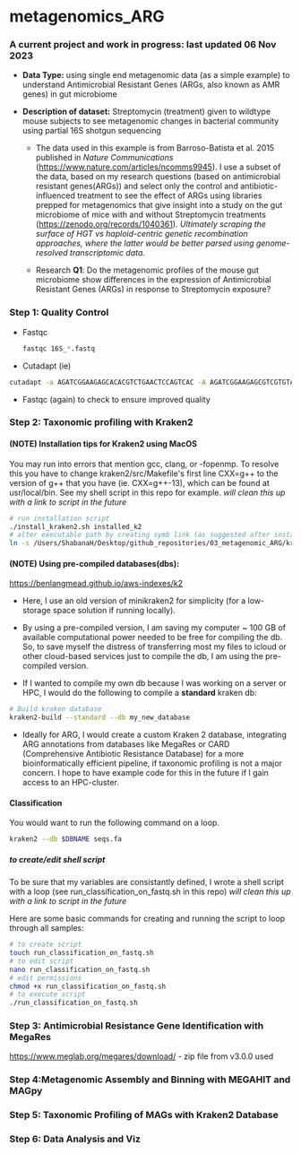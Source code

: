 # metagenomics_ARG

### **A current project and work in progress: last updated 06 Nov 2023**

- **Data Type:** using single end metagenomic data (as a simple example) to understand Antimicrobial Resistant Genes (ARGs, also known as AMR genes) in gut microbiome

- **Description of dataset:**
Streptomycin (treatment) given to wildtype mouse subjects to see metagenomic changes in bacterial community using partial 16S shotgun sequencing

    - The data used in this example is from Barroso-Batista et al. 2015 published in *Nature Communications*  (https://www.nature.com/articles/ncomms9945). I use a subset of the data, based on my research questions (based on antimicrobial resistant genes(ARGs)) and select only the control and antibiotic-influenced treatment to see the effect of ARGs using libraries prepped for metagenomics that give insight into a study on the gut microbiome of mice with and without Streptomycin treatments (https://zenodo.org/records/1040361).
*Ultimately scraping the surface of HGT vs haploid-centric genetic recombination approaches, where the latter would be better parsed using genome-resolved transcriptomic data.*
    
    
    - Research **Q1**: Do the metagenomic profiles of the mouse gut microbiome show differences in the expression of Antimicrobial Resistant Genes (ARGs) in response to Streptomycin exposure? 


### Step 1: Quality Control
- Fastqc
  ```bash
  fastqc 16S_*.fastq
  ```
- Cutadapt (ie)
```bash  
cutadapt -a AGATCGGAAGAGCACACGTCTGAACTCCAGTCAC -A AGATCGGAAGAGCGTCGTGTAGGGAAAGAGTGTAGATCTCGGTGGTCGCCGTATCATT -o output_16S*.fastq -u 10 -U 10 -q 20 --minimum-length 36 input_R1.fastq input_R2.fastq
```
- Fastqc (again) to check to ensure improved quality

### Step 2: Taxonomic profiling with Kraken2

#### (NOTE) Installation tips for Kraken2 using MacOS
You may run into errors that mention gcc, clang,  or -fopenmp. 
To resolve this you have to change kraken2/src/Makefile's first line CXX=g++ to the version of g++ that you have (ie. CXX=g++-13), which can be found at usr/local/bin.
See my shell script in this repo for example. *will clean this up with a link to script in the future*


```bash
# run installation script
./install_kraken2.sh installed_k2
# alter executable path by creating symb link (as suggested after installation)
ln -s /Users/ShabanaH/Desktop/github_repositories/03_metagenomic_ARG/kraken/kraken2/installed_k2/kraken2 /usr/local/bin/kraken2 
```


#### (NOTE) Using pre-compiled databases(dbs):
https://benlangmead.github.io/aws-indexes/k2

- Here, I use an old version of minikraken2 for simplicity (for a low-storage space solution if running locally).
  
- By using a pre-compiled version, I am saving my computer ~ 100 GB of available computational power needed to be free for compiling the db. So, to save myself the distress of transferring most my files to icloud or other cloud-based services just to compile the db, I am using the pre-compiled version.
  
- If I wanted to compile my own db because I was working on a server or HPC, I would do the following to compile a **standard** kraken db:

```bash
# Build kraken database 
kraken2-build --standard --db my_new_database
```

- Ideally for ARG, I would create a custom Kraken 2 database, integrating ARG annotations from databases like MegaRes or CARD (Comprehensive Antibiotic Resistance Database) for a more bioinformatically efficient pipeline, if taxonomic profiling is not a major concern. I hope to have example code for this in the future if I gain access to an HPC-cluster.

#### Classification
You would want to run the following command on a loop. 
```bash
kraken2 --db $DBNAME seqs.fa
```
##### to create/edit shell script
To be sure that my variables are consistantly defined, I wrote a shell script with a loop (see run_classification_on_fastq.sh in this repo) *will clean this up with a link to script in the future*

Here are some basic commands for creating and running the script to loop through all samples:
```bash
# to create script
touch run_classification_on_fastq.sh
# to edit script
nano run_classification_on_fastq.sh
# edit permissions
chmod +x run_classification_on_fastq.sh
# to execute script
./run_classification_on_fastq.sh
```

### Step 3: Antimicrobial Resistance Gene Identification with MegaRes
https://www.meglab.org/megares/download/ - zip file from v3.0.0 used

### Step 4:Metagenomic Assembly and Binning with MEGAHIT and MAGpy

### Step 5: Taxonomic Profiling of MAGs with Kraken2 Database

### Step 6: Data Analysis and Viz

